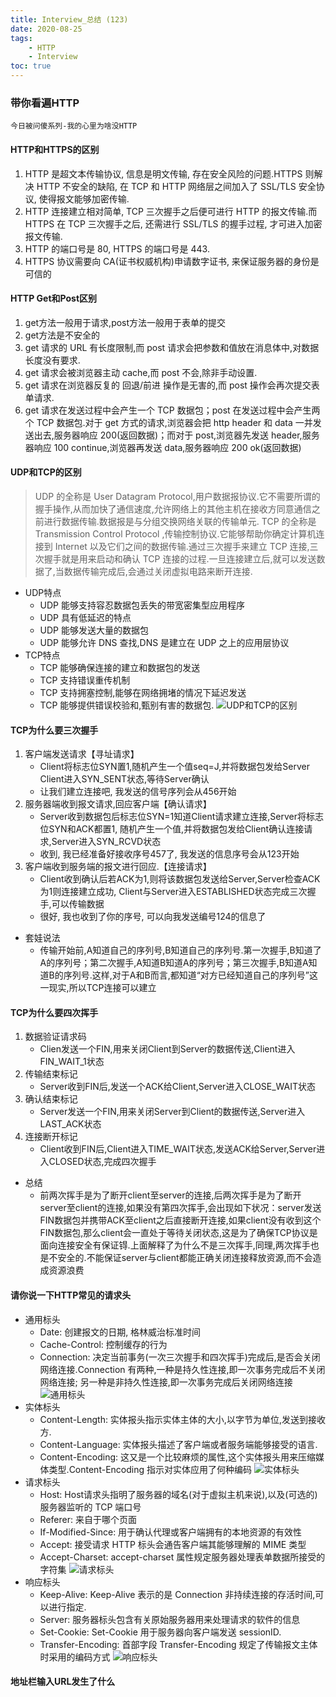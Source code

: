 ```yaml
---
title: Interview_总结 (123)
date: 2020-08-25
tags: 
    - HTTP
    - Interview
toc: true
---
```


### 带你看遍HTTP
    今日被问傻系列-我的心里为啥没HTTP

<!-- more -->

#### HTTP和HTTPS的区别
1. HTTP 是超文本传输协议, 信息是明文传输, 存在安全风险的问题.HTTPS 则解决 HTTP 不安全的缺陷, 在 TCP 和 HTTP 网络层之间加入了 SSL/TLS 安全协议, 使得报文能够加密传输.
2. HTTP 连接建立相对简单,  TCP 三次握手之后便可进行 HTTP 的报文传输.而 HTTPS 在 TCP 三次握手之后, 还需进行 SSL/TLS 的握手过程, 才可进入加密报文传输.
3. HTTP 的端口号是 80, HTTPS 的端口号是 443.
4. HTTPS 协议需要向 CA(证书权威机构)申请数字证书, 来保证服务器的身份是可信的

#### HTTP Get和Post区别
1. get方法一般用于请求,post方法一般用于表单的提交
2. get方法是不安全的
3. get 请求的 URL 有长度限制,而 post 请求会把参数和值放在消息体中,对数据长度没有要求.
4. get 请求会被浏览器主动 cache,而 post 不会,除非手动设置.
5. get 请求在浏览器反复的 回退/前进 操作是无害的,而 post 操作会再次提交表单请求.
6. get 请求在发送过程中会产生一个 TCP 数据包；post 在发送过程中会产生两个 TCP 数据包.对于 get 方式的请求,浏览器会把 http header 和 data 一并发送出去,服务器响应 200(返回数据)；而对于 post,浏览器先发送 header,服务器响应 100 continue,浏览器再发送 data,服务器响应 200 ok(返回数据)

#### UDP和TCP的区别
> UDP 的全称是 User Datagram Protocol,用户数据报协议.它不需要所谓的握手操作,从而加快了通信速度,允许网络上的其他主机在接收方同意通信之前进行数据传输.数据报是与分组交换网络关联的传输单元.
TCP 的全称是Transmission Control Protocol ,传输控制协议.它能够帮助你确定计算机连接到 Internet 以及它们之间的数据传输.通过三次握手来建立 TCP 连接,三次握手就是用来启动和确认 TCP 连接的过程.一旦连接建立后,就可以发送数据了,当数据传输完成后,会通过关闭虚拟电路来断开连接.
- UDP特点
    * UDP 能够支持容忍数据包丢失的带宽密集型应用程序
    * UDP 具有低延迟的特点
    * UDP 能够发送大量的数据包
    * UDP 能够允许 DNS 查找,DNS 是建立在 UDP 之上的应用层协议
- TCP特点
    * TCP 能够确保连接的建立和数据包的发送
    * TCP 支持错误重传机制
    * TCP 支持拥塞控制,能够在网络拥堵的情况下延迟发送
    * TCP 能够提供错误校验和,甄别有害的数据包.
![UDP和TCP的区别](/img/20200825_1.png)

#### TCP为什么要三次握手
1. 客户端发送请求【寻址请求】
    * Client将标志位SYN置1,随机产生一个值seq=J,并将数据包发给Server Client进入SYN_SENT状态,等待Server确认
    * 让我们建立连接吧, 我发送的信号序列会从456开始
2. 服务器端收到报文请求,回应客户端【确认请求】
    * Server收到数据包后标志位SYN=1知道Client请求建立连接,Server将标志位SYN和ACK都置1, 随机产生一个值,并将数据包发给Client确认连接请求,Server进入SYN_RCVD状态
    * 收到, 我已经准备好接收序号457了, 我发送的信息序号会从123开始
3. 客户端收到服务端的报文进行回应.【连接请求】
    * Client收到确认后若ACK为1,则将该数据包发送给Server,Server检查ACK为1则连接建立成功, Client与Server进入ESTABLISHED状态完成三次握手,可以传输数据
    * 很好, 我也收到了你的序号, 可以向我发送编号124的信息了
- 套娃说法
    * 传输开始前,A知道自己的序列号,B知道自己的序列号.第一次握手,B知道了A的序列号；第二次握手,A知道B知道A的序列号；第三次握手,B知道A知道B的序列号.这样,对于A和B而言,都知道“对方已经知道自己的序列号”这一现实,所以TCP连接可以建立

#### TCP为什么要四次挥手
1. 数据验证请求码
    * Clien发送一个FIN,用来关闭Client到Server的数据传送,Client进入FIN_WAIT_1状态
2. 传输结束标记
    * Server收到FIN后,发送一个ACK给Client,Server进入CLOSE_WAIT状态
3. 确认结束标记
    * Server发送一个FIN,用来关闭Server到Client的数据传送,Server进入LAST_ACK状态
4. 连接断开标记
    * Client收到FIN后,Client进入TIME_WAIT状态,发送ACK给Server,Server进入CLOSED状态,完成四次握手
- 总结
    * 前两次挥手是为了断开client至server的连接,后两次挥手是为了断开server至client的连接,如果没有第四次挥手,会出现如下状况：server发送FIN数据包并携带ACK至client之后直接断开连接,如果client没有收到这个FIN数据包,那么client会一直处于等待关闭状态,这是为了确保TCP协议是面向连接安全有保证锝.上面解释了为什么不是三次挥手,同理,两次挥手也是不安全的.不能保证server与client都能正确关闭连接释放资源,而不会造成资源浪费

#### 请你说一下HTTP常见的请求头
- 通用标头
    * Date: 创建报文的日期, 格林威治标准时间
    * Cache-Control: 控制缓存的行为
    * Connection: 决定当前事务(一次三次握手和四次挥手)完成后,是否会关闭网络连接.Connection 有两种,一种是持久性连接,即一次事务完成后不关闭网络连接; 另一种是非持久性连接,即一次事务完成后关闭网络连接
    ![通用标头](/img/20200825_2.png)
- 实体标头
    * Content-Length: 实体报头指示实体主体的大小,以字节为单位,发送到接收方.
    * Content-Language: 实体报头描述了客户端或者服务端能够接受的语言.
    * Content-Encoding: 这又是一个比较麻烦的属性,这个实体报头用来压缩媒体类型.Content-Encoding 指示对实体应用了何种编码
    ![实体标头](/img/20200825_3.png)
- 请求标头
    * Host: Host请求头指明了服务器的域名(对于虚拟主机来说),以及(可选的)服务器监听的 TCP 端口号
    * Referer: 来自于哪个页面
    * If-Modified-Since: 用于确认代理或客户端拥有的本地资源的有效性
    * Accept: 接受请求 HTTP 标头会通告客户端其能够理解的 MIME 类型
    * Accept-Charset: accept-charset 属性规定服务器处理表单数据所接受的字符集
    ![请求标头](/img/20200825_4.png)
- 响应标头
    * Keep-Alive: Keep-Alive 表示的是 Connection 非持续连接的存活时间,可以进行指定.
    * Server: 服务器标头包含有关原始服务器用来处理请求的软件的信息
    * Set-Cookie: Set-Cookie 用于服务器向客户端发送 sessionID.
    * Transfer-Encoding: 首部字段 Transfer-Encoding 规定了传输报文主体时采用的编码方式
    ![响应标头](/img/20200825_5.png)

#### 地址栏输入URL发生了什么


